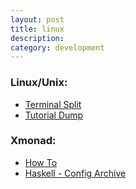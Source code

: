 ```yaml
---
layout: post
title: linux
description:
category: development
---
```


### Linux/Unix:  
* [Terminal Split](http://unix.stackexchange.com/questions/7453/how-to-split-the-terminal-into-more-than-one-view)  
* [Tutorial Dump](http://thedaneshproject.com/posts/good-collection-of-linux-tutorials/)  

### Xmonad:  
* [How To](http://www.howtogeek.com/114728/how-to-use-xmonad-a-tiling-window-manager-for-linux/)  
* [Haskell - Config Archive](http://www.haskell.org/haskellwiki/Xmonad/Config_archive)  
